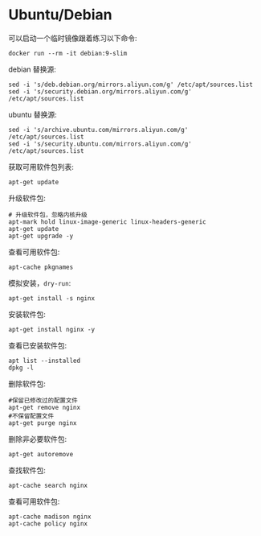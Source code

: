 # Ubuntu/Debian

可以启动一个临时镜像跟着练习以下命令:

```text
docker run --rm -it debian:9-slim 
```

debian 替换源:

```text
sed -i 's/deb.debian.org/mirrors.aliyun.com/g' /etc/apt/sources.list
sed -i 's/security.debian.org/mirrors.aliyun.com/g' /etc/apt/sources.list
```

ubuntu 替换源:

```text
sed -i 's/archive.ubuntu.com/mirrors.aliyun.com/g' /etc/apt/sources.list
sed -i 's/security.ubuntu.com/mirrors.aliyun.com/g' /etc/apt/sources.list
```

获取可用软件包列表:

```text
apt-get update
```

升级软件包:

```text
# 升级软件包，忽略内核升级
apt-mark hold linux-image-generic linux-headers-generic
apt-get update
apt-get upgrade -y
```

查看可用软件包:

```text
apt-cache pkgnames
```

模拟安装，`dry-run`:

```text
apt-get install -s nginx 
```

安装软件包:

```text
apt-get install nginx -y
```

查看已安装软件包:

```text
apt list --installed
dpkg -l
```

删除软件包:

```text
#保留已修改过的配置文件
apt-get remove nginx
#不保留配置文件
apt-get purge nginx
```

删除非必要软件包:

```text
apt-get autoremove
```

查找软件包:

```text
apt-cache search nginx
```

查看可用软件包:

```text
apt-cache madison nginx
apt-cache policy nginx
```

